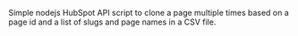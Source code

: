 Simple nodejs HubSpot API script to clone a page multiple times based on a page id and a list of slugs and page names in a CSV file.
